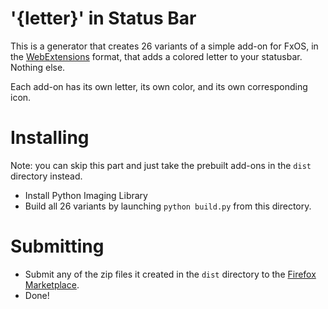 '{letter}' in Status Bar
========================

This is a generator that creates 26 variants of a simple add-on for FxOS,
in the [WebExtensions](https://wiki.mozilla.org/Browser_Extensions) format,
that adds a colored letter to your statusbar. Nothing else.

Each add-on has its own letter, its own color, and its own corresponding icon.

Installing
==========

Note: you can skip this part and just take the prebuilt add-ons in the `dist`
directory instead.

* Install Python Imaging Library
* Build all 26 variants by launching `python build.py` from this directory.

Submitting
==========

* Submit any of the zip files it created in the `dist` directory to the
  [Firefox Marketplace](https://marketplace.firefox.com/content/addon/submit/).
* Done!
